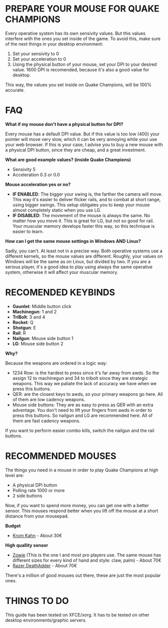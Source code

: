 PREPARE YOUR MOUSE FOR QUAKE CHAMPIONS
=======================================
Every operative system has its own sensivity values. But this values interfere with the ones you set inside of the game. To avoid this, make sure of the next things in your desktop environment:

1) Set your sensivity to 0
2) Set your acceleration to 0
3) Using the physical button of your mouse, set your DPI to your desired value. 1600 DPI is recomended, because it's also a good value for desktop.

This way, the values you set inside on Quake Champions, will be 100% accurate.

FAQ
========================================

**What if my mouse don't have a physical button for DPI?**

Every mouse has a default DPI value. But if this value is too low (400) your pointer will move very slow, which it can be very annoying while your use your web browser. If this is your case, I advise you to buy a new mouse with a physical DPI button, since they are cheap, and a great investment.

**What are good example values? (inside Quake Champions)**

* Sensivity 5
* Acceleration 0.3 or 0.0

**Mouse acceleration yes or no?**

* **IF ENABLED**: The bigger your swing is, the farther the camera will move. This way it's easier to deliver flicker rails, and to combat at short range, using bigger swings. This setup obligates you to keep your mouse almost completely static when you use LG.
* **IF DISABLED**: The movement of the mouse is always the same. No matter how you move it. This is great for LG, but not so good for rail. Your muscular memory develops faster this way, so this technique is easier to learn.

**How can I get the same mouse settings in Windows AND Linux?**

Sadly, you can't. At least not in a precise way. Both operative systems use a different kernels, so the mouse values are different. Roughly, your values on Windows will be the same as on Linux, but divided by two. If you are a serious player, it's a good idea to play using always the same operative system, otherwise it will affect your muscular memory.

RECOMENDED KEYBINDS
========================================

* **Gaunlet**: Middle button click
* **Machinegun**: 1 and 2
* **TriBolt**: 3 and 4
* **Rocket**: Q
* **Shotgun**: E
* **Rail**: R
* **Nailgun**: Mouse side button 1
* **LG**: Mouse side button 2

**Why?**

Because the weapons are ordered in a logic way:

* 1234 Row: is the hardest to press since it's far away from awds. So the assign 12 to machinegun and 34 to tribolt since they are strategic weapons. This way we paliate the lack of accuracy we have when we press this buttons.
* QER: are the closest keys to awds, so your primary weapons go here. All of them are low cadency weapons.
* Mouse side buttons: They are as easy to press as QER with an extra adventage. You don't need to lift your fingers from awds in order to press this buttons. So nailgun and LG are recommended here. All of them are fast cadency weapons.

If you want to perform easier combo kills, switch the nailgun and the rail buttons.


RECOMMENDED MOUSES
======================

The things you need in a mouse in order to play Quake Champions at high level are: 

* A physical DPI button
* Polling rate 1000 or more
* 2 side buttons 

Now, if you want to spend more money, you can get one with a better sensor. This mouses respond better when you lift off the mouse at a short distance from your mousepad.

**Budget**

* [Krom Kahn](https://www.kromgaming.com/ratones/kahn) - About 30€

**High quallity sensor**

* [Zowie](https://zowie.benq.com/) (This is the one I and most pro players use. The same mouse has different sizes for every kind of hand and style: claw, palm) - About 70€
* [Razer DeathAdder](https://www.razer.com/gaming-mice/razer-deathadder-elite) - About 70€

There's a million of good mouses out there, these are just the most popular ones.


THINGS TO DO
======================
This guide has been tested on XFCE/xorg. It has to be tested on other desktop environments/graphic servers.
